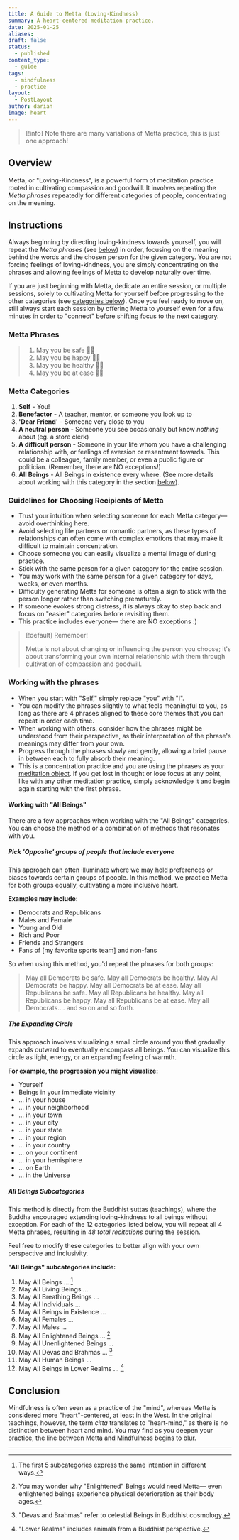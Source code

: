 ```yaml
---
title: A Guide to Metta (Loving-Kindness)
summary: A heart-centered meditation practice.
date: 2025-01-25
aliases: 
draft: false
status:
  - published
content_type:
  - guide
tags:
  - mindfulness
  - practice
layout:
  - PostLayout
author: darian
image: heart
---
```


> [!info] Note there are many variations of Metta practice, this is just one approach!

## Overview

<span className="bold-underline">Metta</span>, or "Loving-Kindness", is a powerful form of meditation practice rooted in cultivating compassion and goodwill. It involves repeating the _Metta phrases_ repeatedly for different categories of people, concentrating on the meaning.

## Instructions

Always beginning by directing loving-kindness towards yourself, you will repeat the _Metta phrases_ (see [below](#metta-phrases)) in order, focusing on the meaning behind the words and the chosen person for the given category. You are not forcing feelings of loving-kindness, you are simply concentrating on the phrases and allowing feelings of Metta to develop naturally over time.

If you are just beginning with Metta, dedicate an entire session, or multiple sessions, solely to cultivating Metta for yourself before progressing to the other categories (see [categories below](#metta-categories)). Once you feel ready to move on, still always start each session by offering Metta to yourself even for a few minutes in order to "connect" before shifting focus to the next category.

### Metta Phrases

> 1. May you be safe 🙏🏼
> 2. May you be happy 🙏🏼
> 3. May you be healthy 🙏🏼
> 4. May you be at ease 🙏🏼

### Metta Categories

1. **Self** - You!
2. **Benefactor** - A teacher, mentor, or someone you look up to
3. **'Dear Friend'** - Someone very close to you
4. **A neutral person** - Someone you see occasionally but know _nothing_ about (eg. a store clerk)
5. **A difficult person** - Someone in your life whom you have a challenging relationship with, or feelings of aversion or resentment towards. This could be a colleague, family member, or even a public figure or politician. (Remember, there are NO exceptions!)
6. **All Beings** - All Beings in existence every where. (See more details about working with this category in the section [below](#working-with-all-beings)).

### Guidelines for Choosing Recipients of Metta

- Trust your intuition when selecting someone for each Metta category— avoid overthinking here.
- Avoid selecting life partners or romantic partners, as these types of relationships can often come with complex emotions that may make it difficult to maintain concentration.
- Choose someone you can easily visualize a mental image of during practice.
- Stick with the same person for a given category for the entire session.
- You may work with the same person for a given category for days, weeks, or even months.
- Difficulty generating Metta for someone is often a sign to stick with the person longer rather than switching prematurely.
- If someone evokes strong distress, it is always okay to step back and focus on "easier" categories before revisiting them.
- This practice includes everyone— there are NO exceptions :)

> [!default] Remember!
>
> Metta is not about changing or influencing the person you choose; it's about transforming your own internal relationship with them through cultivation of compassion and goodwill.

### Working with the phrases

- When you start with "Self," simply replace "you" with "I".
- You can modify the phrases slightly to what feels meaningful to you, as long as there are 4 phrases aligned to these core themes that you can repeat in order each time.
- When working with others, consider how the phrases might be understood from their perspective, as their interpretation of the phrase's meanings may differ from your own.
- Progress through the phrases slowly and gently, allowing a brief pause in between each to fully absorb their meaning.
- This is a concentration practice and you are using the phrases as your [meditation object](/meditation-objects). If you get lost in thought or lose focus at any point, like with any other meditation practice, simply acknowledge it and begin again starting with the first phrase.

#### Working with "All Beings"

There are a few approaches when working with the "All Beings" categories. You can choose the method or a combination of methods that resonates with you.

##### <span className="list-heading">Pick 'Opposite' groups of people that include everyone</span>

This approach can often illuminate where we may hold preferences or biases towards certain groups of people. In this method, we practice Metta for both groups equally, cultivating a more inclusive heart.

**Examples may include:**

- Democrats and Republicans
- Males and Female
- Young and Old
- Rich and Poor
- Friends and Strangers
- Fans of [my favorite sports team] and non-fans

So when using this method, you'd repeat the phrases for both groups:

> May all Democrats be safe. May all Democrats be healthy. May All Democrats be happy. May all Democrats be at ease. May all Republicans be safe. May all Republicans be healthy. May all Republicans be happy. May all Republicans be at ease. May all Democrats.... and so on and so forth.

##### <span className="list-heading">The Expanding Circle</span>

This approach involves visualizing a small circle around you that gradually expands outward to eventually encompass all beings. You can visualize this circle as light, energy, or an expanding feeling of warmth.

**For example, the progression you might visualize:**

- Yourself
- Beings in your immediate vicinity
- ... in your house
- ... in your neighborhood
- ... in your town
- ... in your city
- ... in your state
- ... in your region
- ... in your country
- ... on your continent
- ... in your hemisphere
- ... on Earth
- ... in the Universe

##### <span className="list-heading">All Beings Subcategories</span>

This method is directly from the Buddhist suttas (teachings), where the Buddha encouraged extending loving-kindness to all beings without exception. For each of the 12 categories listed below, you will repeat all 4 Metta phrases, resulting in _48 total recitations_ during the session.

Feel free to modify these categories to better align with your own perspective and inclusivity.

**"All Beings" subcategories include:**

1. May All Beings ... [^1]
2. May All Living Beings ...
3. May All Breathing Beings ...
4. May All Individuals ...
5. May All Beings in Existence ...
6. May All Females ...
7. May All Males ...
8. May All Enlightened Beings ... [^2]
9. May All Unenlightened Beings ...
10. May All Devas and Brahmas ... [^3]
11. May All Human Beings ...
12. May All Beings in Lower Realms ... [^4]

## Conclusion

Mindfulness is often seen as a practice of the "mind", whereas Metta is considered more "heart"-centered, at least in the West. In the original teachings, however, the term _citta_ translates to "heart-mind," as there is no distinction between heart and mind. You may find as you deepen your practice, the line between Metta and Mindfulness begins to blur.

---

[^1]: The first 5 subcategories express the same intention in different ways.
[^2]: You may wonder why "Enlightened" Beings would need Metta— even enlightened beings experience physical deterioration as their body ages.
[^3]: "Devas and Brahmas" refer to celestial Beings in Buddhist cosmology.
[^4]: "Lower Realms" includes animals from a Buddhist perspective.
